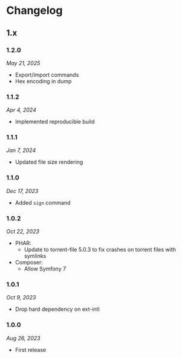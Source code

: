 # Changelog

## 1.x

### 1.2.0

*May 21, 2025*

* Export/import commands
* Hex encoding in dump

### 1.1.2

*Apr 4, 2024*

* Implemented reproducible build

### 1.1.1

*Jan 7, 2024*

* Updated file size rendering

### 1.1.0

*Dec 17, 2023*

* Added ``sign`` command

### 1.0.2

*Oct 22, 2023*

* PHAR:
  * Update to torrent-file 5.0.3 to fix crashes on torrent files with symlinks
* Composer:
  * Allow Symfony 7

### 1.0.1

*Oct 9, 2023*

* Drop hard dependency on ext-intl

### 1.0.0

*Aug 26, 2023*

* First release

